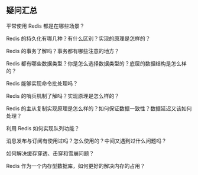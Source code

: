 ## 疑问汇总



平常使用 Redis 都是在哪些场景？




Redis 的持久化有哪几种？有什么区别？实现的原理是怎样的？



Redis 的事务了解吗？事务都有哪些注意的地方？



Redis 都有哪些数据类型？你是怎么选择数据类型的？底层的数据结构是怎么样的？



Redis 能够实现命令批处理吗？



Redis 的哨兵机制了解吗？实现原理是怎么样的？



Redis 的主从复制实现原理是怎么样的？如何保证数据一致性？数据延迟又该如何处理？



利用 Redis 如何实现队列功能？



消息发布与订阅有使用过吗？怎么使用的？中间又遇到过什么问题吗？



如何解决缓存穿透、击穿和雪崩问题？




Redis 作为一个内存型数据库，如何更好的解决内存的占用？